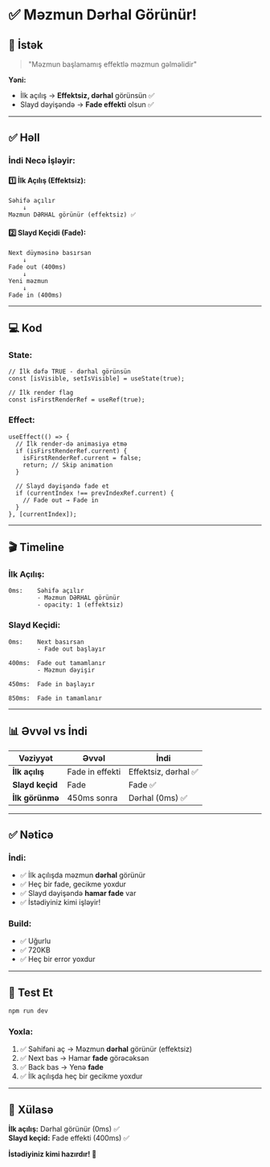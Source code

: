 # ✅ Məzmun Dərhal Görünür!

## 🎯 İstək

> "Məzmun başlamamış effektlə məzmun gəlməlidir"

**Yəni:**
- İlk açılış → **Effektsiz, dərhal** görünsün ✅
- Slayd dəyişəndə → **Fade effekti** olsun ✅

---

## ✅ Həll

### İndi Necə İşləyir:

#### 1️⃣ İlk Açılış (Effektsiz):
```
Səhifə açılır
    ↓
Məzmun DƏRHAL görünür (effektsiz) ✅
```

#### 2️⃣ Slayd Keçidi (Fade):
```
Next düyməsinə basırsan
    ↓
Fade out (400ms)
    ↓
Yeni məzmun
    ↓
Fade in (400ms)
```

---

## 💻 Kod

### State:
```tsx
// İlk dəfə TRUE - dərhal görünsün
const [isVisible, setIsVisible] = useState(true);

// İlk render flag
const isFirstRenderRef = useRef(true);
```

### Effect:
```tsx
useEffect(() => {
  // İlk render-də animasiya etmə
  if (isFirstRenderRef.current) {
    isFirstRenderRef.current = false;
    return; // Skip animation
  }

  // Slayd dəyişəndə fade et
  if (currentIndex !== prevIndexRef.current) {
    // Fade out → Fade in
  }
}, [currentIndex]);
```

---

## 🎬 Timeline

### İlk Açılış:
```
0ms:    Səhifə açılır
        - Məzmun DƏRHAL görünür
        - opacity: 1 (effektsiz)
```

### Slayd Keçidi:
```
0ms:    Next basırsan
        - Fade out başlayır
        
400ms:  Fade out tamamlanır
        - Məzmun dəyişir
        
450ms:  Fade in başlayır
        
850ms:  Fade in tamamlanır
```

---

## 📊 Əvvəl vs İndi

| Vəziyyət | Əvvəl | İndi |
|----------|-------|------|
| **İlk açılış** | Fade in effekti | Effektsiz, dərhal ✅ |
| **Slayd keçid** | Fade | Fade ✅ |
| **İlk görünmə** | 450ms sonra | Dərhal (0ms) ✅ |

---

## ✅ Nəticə

### İndi:
- ✅ İlk açılışda məzmun **dərhal** görünür
- ✅ Heç bir fade, gecikme yoxdur
- ✅ Slayd dəyişəndə **hamar fade** var
- ✅ İstədiyiniz kimi işləyir!

### Build:
- ✅ Uğurlu
- ✅ 720KB
- ✅ Heç bir error yoxdur

---

## 🧪 Test Et

```bash
npm run dev
```

### Yoxla:
1. ✅ Səhifəni aç → Məzmun **dərhal** görünür (effektsiz)
2. ✅ Next bas → Hamar **fade** görəcəksən
3. ✅ Back bas → Yenə **fade**
4. ✅ İlk açılışda heç bir gecikme yoxdur

---

## 🎯 Xülasə

**İlk açılış:** Dərhal görünür (0ms) ✅  
**Slayd keçid:** Fade effekti (400ms) ✅

**İstədiyiniz kimi hazırdır! 🎉**
